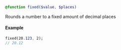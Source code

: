 
```sass
@function fixed($value, $places)
```
Rounds a number to a fixed amount of decimal places

#### Example

```sass
fixed(20.123, 2); 
// 20.12
```

